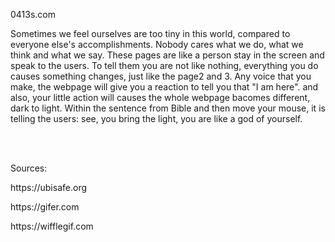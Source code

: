 0413s.com
<p> Sometimes we feel ourselves are too tiny in this world, compared to everyone else's accomplishments. Nobody cares what we do, what we think and what we say. These pages are like a person stay in the screen and speak to the users. To tell them you are not like nothing, everything you do causes something changes, just like the page2 and 3. Any voice that you make, the webpage will give you a reaction to tell you that "I am here". and also, your little action will causes the whole webpage bacomes different, dark to light. Within the sentence from Bible and then move your mouse, it is telling the users: see, you bring the light, you are like a god of yourself.</p>
<br>
<br>

<p>Sources:</p>
<p>https://ubisafe.org</p>
<p>https://gifer.com</p>
<p>https://wifflegif.com</p>
